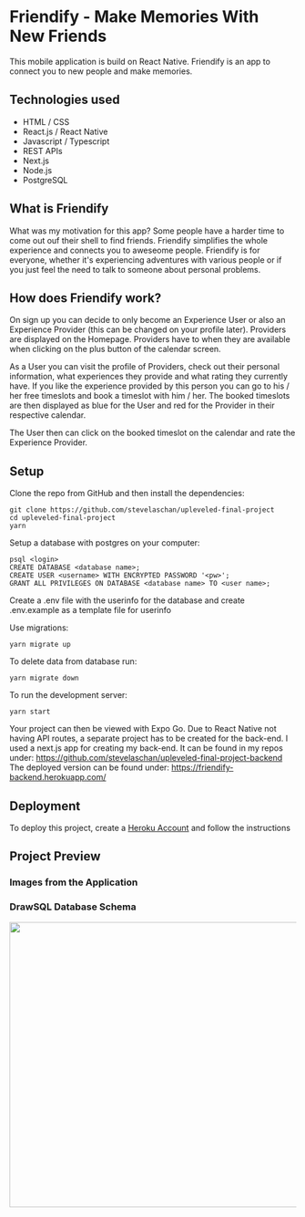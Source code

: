 # Friendify - Make Memories With New Friends

This mobile application is build on React Native. Friendify is an app to connect you to new people and make memories.

## Technologies used

- HTML / CSS
- React.js / React Native
- Javascript / Typescript
- REST APIs
- Next.js
- Node.js
- PostgreSQL

## What is Friendify

What was my motivation for this app? Some people have a harder time to come out ouf their shell to find friends. Friendify simplifies the whole experience and connects you to aweseome people. Friendify is for everyone, whether it's experiencing adventures with various people or if you just feel the need to talk to someone about personal problems.

## How does Friendify work?

On sign up you can decide to only become an Experience User or also an Experience Provider (this can be changed on your profile later). Providers are displayed on the Homepage. Providers have to when they are available when clicking on the plus button of the calendar screen.

As a User you can visit the profile of Providers, check out their personal information, what experiences they provide and what rating they currently have. If you like the experience provided by this person you can go to his / her free timeslots and book a timeslot with him / her. The booked timeslots are then displayed as blue for the User and red for the Provider in their respective calendar.

The User then can click on the booked timeslot on the calendar and rate the Experience Provider.

## Setup

Clone the repo from GitHub and then install the dependencies:

```
git clone https://github.com/stevelaschan/upleveled-final-project
cd upleveled-final-project
yarn
```

Setup a database with postgres on your computer:

```
psql <login>
CREATE DATABASE <database name>;
CREATE USER <username> WITH ENCRYPTED PASSWORD '<pw>';
GRANT ALL PRIVILEGES ON DATABASE <database name> TO <user name>;
```

Create a .env file with the userinfo for the database and create .env.example as a template file for userinfo

Use migrations:

```
yarn migrate up
```

To delete data from database run:

```
yarn migrate down
```

To run the development server:

```
yarn start
```

Your project can then be viewed with Expo Go.
Due to React Native not having API routes, a separate project has to be created for the back-end.
I used a next.js app for creating my back-end. It can be found in my repos under: https://github.com/stevelaschan/upleveled-final-project-backend
The deployed version can be found under: https://friendify-backend.herokuapp.com/

## Deployment

To deploy this project, create a [Heroku Account](https://signup.heroku.com/) and follow the instructions

## Project Preview

### Images from the Application

### DrawSQL Database Schema

<img src="/assets/final-project-draws-sql.png" width="900" height="500">
